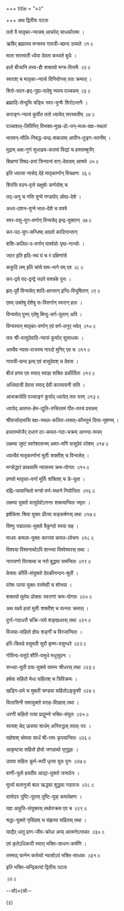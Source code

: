+++
title = "०२"

+++
अथ द्वितीयः पटलः

ततो वै मातृका-न्यासम् आचरेत् साधकोत्तमः ।

ऋषिर् ब्रह्मास्य मन्त्रस्य गायत्री-च्छन्द उच्यते ॥१॥

माता सरस्वती ध्येया देवता कथ्यते बुधैः ।

हलो बीजानि तत्त्व-ज्ञैः शक्तयो मन्त्र-वित्तमैः ॥२॥

स्वराश् च मातृका-न्यासे विनियोगस् ततः क्रमात् ।

शिरो-वदन-हृद्-गुह्य-पादेषु न्यस्य पञ्चकम् ॥३॥

ब्रह्मादि-सेन्दुभिः षड्भिः स्वर-युग्मैः शिरोऽन्तगैः ।

कराङ्ग-न्यासं कुर्वीत ततो ध्यायेत् सरस्वतीम् ॥४॥

पञ्चाशल्-लिपिभिर् विभक्त-मुख-दोः-पन्-मध्य-वक्षः-स्थलां

भास्वन्-मौलि-निबद्ध-चन्द्र-शकलाम् आपीन-तुङ्ग-स्तनीम् ।

मुद्राम् अक्ष-गुणं सुधाढ्य-कलसं विद्यां च हस्ताम्बुजैर्

बिभ्राणां विषद-प्रभां त्रिनयनां वाग्-देवताम् आश्रये ॥५॥

इति ध्यात्वा न्यसेद् देहे मातृकार्णान् विचक्षणः ॥६॥

शिरसि वदन-वृत्ते चक्षुषोः कर्णयोश् च

तद्-अनु च नसि युग्मे गण्डयोर् ओष्ठ-देशे ।

अधर-दशन-युग्मे भाल-देशे च वक्त्रे

स्वर-वसु-युग-वर्णान् विन्यसेद् इन्द्र-युक्तान् ॥७॥

कर-पद-युग-सन्धिष्व् अग्रतो कादिनान्तान्

शशि-कलित-प-वर्गान् पार्श्वयोः पृष्ठ-नाभ्योः ।

जठर इति हृदि-स्थं यं च रं दक्षिणांसे

ककुदि लम् इति चांसे वाम-भागे वम् एव ॥८॥

कर-द्वये पद-द्वन्द्वे जठरे वक्त्रके पुनः ।

हृत्-पूर्वे विन्यसेत् शादि-क्षान्तान् इन्दि-विभूषितान् ॥९॥

एवम् उक्तेषु देशेषु स-विसर्गान् स्वरान् हलः ।

विन्यसेत् पुनर् एतेषु बिन्दु-सर्ग-युतान् अपि ।

विन्यस्यन् मातृका-वर्णान् एवं वर्ण-तनुर् भवेत् ॥१०॥

ततः श्री-वासुदेवादि-न्यासं कुर्यात् सुसाधकः ।

अस्यैव न्यास-राजस्य नारदो मुनिर् एव च ॥११॥

गायत्री-छन्द इत्य् एवं वासुदेवश् च देवता ।

बीजं प्रणव एव स्यात् स्वाहा शक्तिः प्रकीर्तिता ॥१२॥

अधिष्ठात्री देवता स्याद् देवी कात्यायनी सति ।

आचक्रायेति पञ्चाङ्गं कुर्याद् ध्यायेत् ततः परम् ॥१३॥

ध्यायेद् आतप्त-हेम-द्युति-रुचिरतमं पीत-वस्त्रं प्रसन्नम्

श्रीवत्सोद्भासि वक्षः-स्थल-कलित-लसत्-कौस्तुभं दिव्य-भूषणम् ।

हस्ताम्भोजैर् दधानं दर-कमल-गदा-चक्रम् आनन्द-रूपम्

लक्ष्म्या जुष्टं स्वगेशासनम् अमर-मणिं वासुदेवं परेशम् ॥१४॥

ध्यात्वैवं मातृकार्णानां मूर्तीः शक्तीश् च विन्यसेत् ।

मन्त्रोद्धारं प्रवक्ष्यामि न्यासस्य क्रम-योगतः ॥१५॥

प्रणवो मातृका-वर्णा मूर्तिः शक्तिश् च ङे-युता ।

वह्नि-जायान्वितो मन्त्रो वर्ण-स्थाने नियोजितः ॥१६॥

लक्ष्म्या युक्तो वासुदेवोऽनन्तः शक्त्यान्वितः स्मृतः ।

हृषीकेशः श्रिया युक्तः प्रीत्या सङ्कर्षणस् तथा ॥१७॥

विष्णुः पद्मालया-युक्तो वैकुण्ठो रमया सह ।

माधवः कमला-युक्तः कान्त्या कमल-लोचनः ॥१८॥

विश्वया विश्वनाथोऽपि शान्त्या विश्वेश्वरस् तथा ।

नारायणो विरक्त्या च नरो बुद्ध्या समन्वितः ॥१९॥

केशवः कीर्ति-संयुक्तो देवकीनन्दन-श्रुती ।

परेशः परया युक्तः परमेष्ठी च शोभया ।

शक्तयो मूर्तयः प्रोक्ताः स्वराणां क्रम-योगतः ॥२०॥

अथ वक्ष्ये हलां मूर्तीः शक्तीश् च यत्नतः क्रमात् ।

दुर्गा-गदाधरौ चक्रि-जये शङ्खधरस् तथा ॥२१॥

विजया-सहितो ज्ञेयः शर्ङ्गी च विरजान्वितः ।

हरि-क्लिन्ने वसुमती सुरौ कृष्ण-वसुन्धरे ॥२२॥

गोविन्द-वसुदे शौरि-वसुधे मधुसूदनः ।

सन्ध्या-युती दया-युक्तो वामनः श्रीधरस् तथा ॥२३॥

हर्षया सहितो मेधा सहितश् च त्रिविक्रमः ।

खड्गि-प्रभे च मुषली चण्डया सहितोऽङ्कुशी ॥२४॥

विलासिनी समायुक्तो वराह-विग्रहस् तथा ।

धरणी सहितो रत्या प्रद्युम्नो भक्ति-संयुतः ॥२५॥

सत्यश् चेद् ऊसया सार्धम् अनिरुद्धस् ततत्ः परः ।

यज्ञेशश् चोमया सार्धं श्री-रामः कृपयान्वितः ॥२६॥

आकृष्ट्या सहितो ज्ञेयो जगन्नाथो भृगूद्वहः ।

उग्रया सहितः कूर्म-रूपी धृत्या युतः पुनः ॥२७॥

वाणी-युतो हयग्रीव आद्या-युक्तो जनार्दनः ।

मूर्त्या बलानुजो बाल ऋद्ध्या शुद्ध्या गदाग्रजः ॥२८॥

दामोदरः पुष्टि-युतस् तुष्टि-युक् कमलेक्षणः ।

यज्ञ आहुति-संयुक्तस् तथोरुक्रम एव च ॥२९॥

श्रद्धा-युक्तो नृसिंहश् च संहृत्या सहितस् तथा ।

याद्यैर् धातु प्राण-जीव-क्रोधा अप्य् आत्मनेऽन्तकाः ॥३०॥

एवं कृतेऽधिकारी स्यात् भक्ति-साधन-कर्मणि ।

तस्माद् यत्नेन कर्तव्यो न्यासोऽयं भक्ति-साधकः ॥३१॥

इति भक्ति-चन्द्रिकायां द्वितीयः पटलः

॥२॥

--ओ)०(ओ--

(३)

